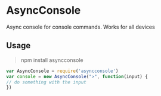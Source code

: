 # AsyncConsole
Async console for console commands. Works for all devices

## Usage
> npm install asyncconsole


```js
var AsyncConsole = require('asyncconsole')
var console = new AsyncConsole(">", function(input) {
// do something with the input
})

```
